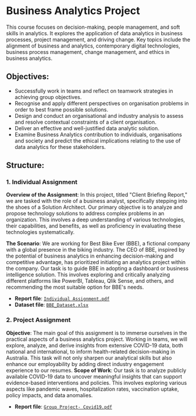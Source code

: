 # Business Analytics Project
This course focuses on decision-making, people management, and soft skills in analytics. It explores the application of data analytics in business processes, project management, and driving change. Key topics include the alignment of business and analytics, contemporary digital technologies, business process management, change management, and ethics in business analytics. 

## Objectives:
- Successfully work in teams and reflect on teamwork strategies in achieving group objectives.
- Recognise and apply different perspectives on organisation problems in order to best frame possible solutions.
- Design and conduct an organisational and industry analysis to assess and resolve contextual constraints of a client organisation.
- Deliver an effective and well-justified data analytic solution.
- Examine Business Analytics contribution to individuals, organisations and society and predict the ethical implications relating to the use of data analytics for these stakeholders.

## Structure:
### 1. Individual Assignment
**Overview of the Assignment**:
In this project, titled "Client Briefing Report," we are tasked with the role of a business analyst, specifically stepping into the shoes of a Solution Architect. Our primary objective is to analyze and propose technology solutions to address complex problems in an organization. This involves a deep understanding of various technologies, their capabilities, and benefits, as well as proficiency in evaluating these technologies systematically.

**The Scenario**:
We are working for Best Bike Ever (BBE), a fictional company with a global presence in the biking industry. The CEO of BBE, inspired by the potential of business analytics in enhancing decision-making and competitive advantage, has prioritized initiating an analytics project within the company. Our task is to guide BBE in adopting a dashboard or business intelligence solution. This involves exploring and critically analyzing different platforms like PowerBI, Tableau, Qlik Sense, and others, and recommending the most suitable option for BBE's needs.

- **Report file**: [`Individual Assignment.pdf`](https://github.com/VivianNg9/Master-of-Business-Analytics_Portfolio-/blob/main/BUSA8031_Business%20Analytics%20Project/Individual%20Assignment%20/Individual%20Assignment.pdf)
- **Dataset file**: [`BBE_Dataset.xlsx`](https://github.com/VivianNg9/Master-of-Business-Analytics_Portfolio-/blob/main/BUSA8031_Business%20Analytics%20Project/Individual%20Assignment%20/BBE_Dataset.xlsx)

### 2. Project Assignment
**Objective**:
The main goal of this assignment is to immerse ourselves in the practical aspects of a business analytics project. Working in teams, we will explore, analyze, and derive insights from extensive COVID-19 data, both national and international, to inform health-related decision-making in Australia. This task will not only sharpen our analytical skills but also enhance our employability by adding direct industry engagement experience to our resumes.
**Scope of Work**: 
Our task is to analyze publicly available COVID-19 data to uncover meaningful insights that can support evidence-based interventions and policies. This involves exploring various aspects like pandemic waves, hospitalization rates, vaccination uptake, policy impacts, and data anomalies.

- **Report file**: [`Group Project- Covid19.pdf`](https://github.com/VivianNg9/Master-of-Business-Analytics_Portfolio-/blob/main/BUSA8031_Business%20Analytics%20Project/Group%20Project/Group%20Project-%20Covid19.pdf)

